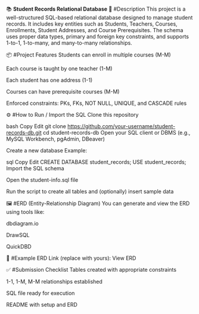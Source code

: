 📚 **Student Records Relational Database**
📝 #Description
This project is a well-structured SQL-based relational database designed to manage student records. It includes key entities such as Students, Teachers, Courses, Enrollments, Student Addresses, and Course Prerequisites. The schema uses proper data types, primary and foreign key constraints, and supports 1-to-1, 1-to-many, and many-to-many relationships.

📦 #Project Features
Students can enroll in multiple courses (M-M)

Each course is taught by one teacher (1-M)

Each student has one address (1-1)

Courses can have prerequisite courses (M-M)

Enforced constraints: PKs, FKs, NOT NULL, UNIQUE, and CASCADE rules

⚙️ #How to Run / Import the SQL
Clone this repository

bash
Copy
Edit
git clone https://github.com/your-username/student-records-db.git
cd student-records-db
Open your SQL client or DBMS (e.g., MySQL Workbench, pgAdmin, DBeaver)

Create a new database
Example:

sql
Copy
Edit
CREATE DATABASE student_records;
USE student_records;
Import the SQL schema

Open the student-info.sql file

Run the script to create all tables and (optionally) insert sample data

🖼️ #ERD (Entity-Relationship Diagram)
You can generate and view the ERD using tools like:

dbdiagram.io

DrawSQL

QuickDBD

📎 #Example ERD Link (replace with yours):
View ERD


✅ #Submission Checklist
 Tables created with appropriate constraints

 1-1, 1-M, M-M relationships established

 SQL file ready for execution

 README with setup and ERD

